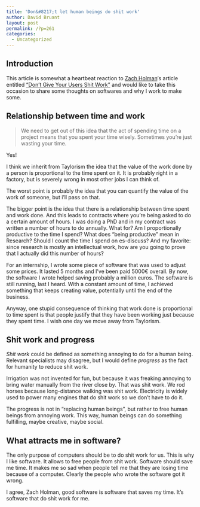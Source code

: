 ```yaml
---
title: 'Don&#8217;t let human beings do shit work'
author: David Bruant
layout: post
permalink: /?p=261
categories:
  - Uncategorized
---
```

## Introduction

This article is somewhat a heartbeat reaction to [Zach Holman][1]&#8216;s article entitled [&#8220;Don&#8217;t Give Your Users Shit Work&#8221;][2] and would like to take this occasion to share some thoughts on softwares and why I work to make some.

## Relationship between time and work

> We need to get out of this idea that the act of spending time on a project means that you spent your time wisely. Sometimes you’re just wasting your time.

Yes!

I think we inherit from Taylorism the idea that the value of the work done by a person is proportional to the time spent on it. It is probably right in a factory, but is severely wrong in most other jobs I can think of.

The worst point is probably the idea that you can quantify the value of the work of someone, but i&#8217;ll pass on that.

The bigger point is the idea that there is a relationship between time spent and work done. And this leads to contracts where you&#8217;re being asked to do a certain amount of hours. I was doing a PhD and in my contract was written a number of hours to do annually. What for? Am I proportionally productive to the time I spend? What does &#8220;being productive&#8221; mean in Research? Should I count the time I spend on es-discuss? And my favorite: since research is mostly an intellectual work, how are you going to prove that I actually did this number of hours?

For an internship, I wrote some piece of software that was used to adjust some prices. It lasted 5 months and I&#8217;ve been paid 5000€ overall. By now, the software I wrote helped saving probably a million euros. The software is still running, last I heard. With a constant amount of time, I achieved something that keeps creating value, potentially until the end of the business.

Anyway, one stupid consequence of thinking that work done is proportional to time spent is that people justify that they have been working just because they spent time. I wish one day we move away from Taylorism.

## Shit work and progress

*Shit work* could be defined as something annoying to do for a human being. Relevant specialists may disagree, but I would define *progress* as the fact for humanity to reduce shit work.

Irrigation was not invented for fun, but because it was freaking annoying to bring water manually from the river close by. That was shit work. We rod horses because long-distance walking was shit work. Electricity is widely used to power many engines that do shit work so we don&#8217;t have to do it.

The progress is not in &#8220;replacing human beings&#8221;, but rather to free human beings from annoying work. This way, human beings can do something fulfilling, maybe creative, maybe social.

## What attracts me in software?

The only purpose of computers should be to do shit work for us. This is why I like software. It allows to free people from shit work. Software should save me time. It makes me so sad when people tell me that they are losing time because of a computer. Clearly the people who wrote the software got it wrong.

I agree, Zach Holman, good software is software that saves my time. It&#8217;s software that do shit work for me.

 [1]: https://twitter.com/holman
 [2]: http://zachholman.com/posts/shit-work/